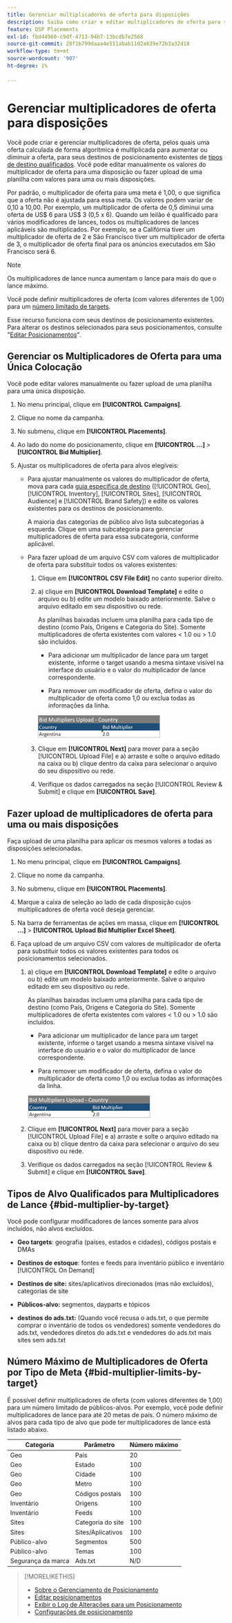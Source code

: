 ```yaml
---
title: Gerenciar multiplicadores de oferta para disposições
description: Saiba como criar e editar multiplicadores de oferta para seus alvos de posicionamento.
feature: DSP Placements
exl-id: fbd44960-c9df-4713-94b7-13bcdb7e2568
source-git-commit: 28f1b799daaa4e511abab1102a639e72b3a32d18
workflow-type: tm+mt
source-wordcount: '907'
ht-degree: 1%

---
```


# Gerenciar multiplicadores de oferta para disposições

Você pode criar e gerenciar multiplicadores de oferta, pelos quais uma oferta calculada de forma algorítmica é multiplicada para aumentar ou diminuir a oferta, para seus destinos de posicionamento existentes de [tipos de destino qualificados](#bid-multiplier-by-target). Você pode editar manualmente os valores do multiplicador de oferta para uma disposição ou fazer upload de uma planilha com valores para uma ou mais disposições.

Por padrão, o multiplicador de oferta para uma meta é 1,00, o que significa que a oferta não é ajustada para essa meta. Os valores podem variar de 0,10 a 10,00. Por exemplo, um multiplicador de oferta de 0,5 diminui uma oferta de US$ 6 para US$ 3 (0,5 x 6). Quando um leilão é qualificado para vários modificadores de lances, todos os multiplicadores de lances aplicáveis são multiplicados. Por exemplo, se a Califórnia tiver um multiplicador de oferta de 2 e São Francisco tiver um multiplicador de oferta de 3, o multiplicador de oferta final para os anúncios executados em São Francisco será 6.

>[!NOTE]
>
>Os multiplicadores de lance nunca aumentam o lance para mais do que o lance máximo.

Você pode definir multiplicadores de oferta (com valores diferentes de 1,00) para um [número limitado de targets](#bid-multiplier-limits-by-target).

Esse recurso funciona com seus destinos de posicionamento existentes. Para alterar os destinos selecionados para seus posicionamentos, consulte &quot;[Editar Posicionamentos](/help/dsp/campaign-management/placements/placement-edit.md)&quot;.

## Gerenciar os Multiplicadores de Oferta para uma Única Colocação

Você pode editar valores manualmente ou fazer upload de uma planilha para uma única disposição.

1. No menu principal, clique em **[!UICONTROL Campaigns]**.

1. Clique no nome da campanha.

1. No submenu, clique em **[!UICONTROL Placements]**.

1. Ao lado do nome do posicionamento, clique em **[!UICONTROL ...]** > **[!UICONTROL Bid Multiplier]**.

1. Ajustar os multiplicadores de oferta para alvos elegíveis:

   * Para ajustar manualmente os valores do multiplicador de oferta, mova para cada [guia específica de destino](#bid-multiplier-by-target) ([!UICONTROL Geo], [!UICONTROL Inventory], [!UICONTROL Sites], [!UICONTROL Audience] e [!UICONTROL Brand Safety]) e edite os valores existentes para os destinos de posicionamento.

     A maioria das categorias de público alvo lista subcategorias à esquerda. Clique em uma subcategoria para gerenciar multiplicadores de oferta para essa subcategoria, conforme aplicável.

   * Para fazer upload de um arquivo CSV com valores de multiplicador de oferta para substituir todos os valores existentes:

      1. Clique em **[!UICONTROL CSV File Edit]** no canto superior direito.

      1. a) clique em **[!UICONTROL Download Template]** e edite o arquivo ou b) edite um modelo baixado anteriormente. Salve o arquivo editado em seu dispositivo ou rede.

         As planilhas baixadas incluem uma planilha para cada tipo de destino (como País, Origens e Categoria do Site). Somente multiplicadores de oferta existentes com valores &lt; 1.0 ou > 1.0 são incluídos.

         * Para adicionar um multiplicador de lance para um target existente, informe o target usando a mesma sintaxe visível na interface do usuário e o valor do multiplicador de lance correspondente.

         * Para remover um modificador de oferta, defina o valor do multiplicador de oferta como 1,0 ou exclua todas as informações da linha.

         ![Exemplo de linha em um arquivo de planilha do multiplicador de oferta](/help/dsp/assets/bid-multiplier-spreadsheet.png "Exemplo de linha em um arquivo de planilha do multiplicador de oferta")

      1. Clique em **[!UICONTROL Next]** para mover para a seção [!UICONTROL Upload File] e a) arraste e solte o arquivo editado na caixa ou b) clique dentro da caixa para selecionar o arquivo do seu dispositivo ou rede.

      1. Verifique os dados carregados na seção [!UICONTROL Review & Submit] e clique em **[!UICONTROL Save]**.

## Fazer upload de multiplicadores de oferta para uma ou mais disposições

Faça upload de uma planilha para aplicar os mesmos valores a todas as disposições selecionadas.

1. No menu principal, clique em **[!UICONTROL Campaigns]**.

1. Clique no nome da campanha.

1. No submenu, clique em **[!UICONTROL Placements]**.

1. Marque a caixa de seleção ao lado de cada disposição cujos multiplicadores de oferta você deseja gerenciar.

1. Na barra de ferramentas de ações em massa, clique em **[!UICONTROL ...]** > **[!UICONTROL Upload Bid Multiplier Excel Sheet]**.

1. Faça upload de um arquivo CSV com valores de multiplicador de oferta para substituir todos os valores existentes para todos os posicionamentos selecionados.

   1. a) clique em **[!UICONTROL Download Template]** e edite o arquivo ou b) edite um modelo baixado anteriormente. Salve o arquivo editado em seu dispositivo ou rede.

      As planilhas baixadas incluem uma planilha para cada tipo de destino (como País, Origens e Categoria do Site). Somente multiplicadores de oferta existentes com valores &lt; 1.0 ou > 1.0 são incluídos.

      * Para adicionar um multiplicador de lance para um target existente, informe o target usando a mesma sintaxe visível na interface do usuário e o valor do multiplicador de lance correspondente.

      * Para remover um modificador de oferta, defina o valor do multiplicador de oferta como 1,0 ou exclua todas as informações da linha.

      ![Exemplo de linha em um arquivo de planilha do multiplicador de oferta](/help/dsp/assets/bid-multiplier-spreadsheet.png "Exemplo de linha em um arquivo de planilha do multiplicador de oferta")

   1. Clique em **[!UICONTROL Next]** para mover para a seção [!UICONTROL Upload File] e a) arraste e solte o arquivo editado na caixa ou b) clique dentro da caixa para selecionar o arquivo do seu dispositivo ou rede.

   1. Verifique os dados carregados na seção [!UICONTROL Review & Submit] e clique em **[!UICONTROL Save]**.

## Tipos de Alvo Qualificados para Multiplicadores de Lance {#bid-multiplier-by-target}

Você pode configurar modificadores de lances somente para alvos incluídos, não alvos excluídos.

* **Geo targets**: geografia (países, estados e cidades), códigos postais e DMAs

* **Destinos de estoque**: fontes e feeds para inventário público e inventário [!UICONTROL On Demand]

* **Destinos de site:** sites/aplicativos direcionados (mas não excluídos), categorias de site

* **Públicos-alvo:** segmentos, dayparts e tópicos

* **destinos do ads.txt:** (Quando você recusa o ads.txt, o que permite comprar o inventário de todos os vendedores) somente vendedores do ads.txt, vendedores diretos do ads.txt e vendedores do ads.txt mais sites sem ads.txt <!-- bid multipliers for the different subsets of inventory; not available when the placement targets only one subset -->

## Número Máximo de Multiplicadores de Oferta por Tipo de Meta {#bid-multiplier-limits-by-target}

É possível definir multiplicadores de oferta (com valores diferentes de 1,00) para um número limitado de públicos-alvos. Por exemplo, você pode definir multiplicadores de lance para até 20 metas de país. O número máximo de alvos para cada tipo de alvo que pode ter multiplicadores de lance está listado abaixo.

| Categoria | Parâmetro | Número máximo |
| -------- | --------- | ----- |
| Geo | País | 20 |
| Geo | Estado | 100 |
| Geo | Cidade | 100 |
| Geo | Metro | 100 |
| Geo | Códigos postais | 100 |
| Inventário | Origens | 100 |
| Inventário | Feeds | 100 |
| Sites | Categoria do site | 100 |
| Sites | Sites/Aplicativos | 100 |
| Público-alvo | Segmentos | 500 |
| Público-alvo | Temas | 100 |
| Segurança da marca | Ads.txt | N/D |

>[!MORELIKETHIS]
>
>* [Sobre o Gerenciamento de Posicionamento](placement-about.md)
>* [Editar posicionamentos](placement-edit.md)
>* [Exibir o Log de Alterações para um Posicionamento](placement-change-log.md)
>* [Configurações de posicionamento](placement-settings.md)
